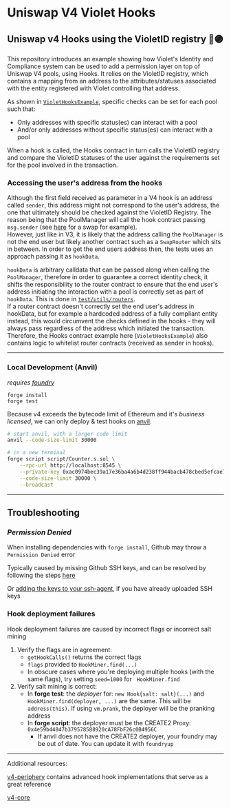 # Uniswap V4 Violet Hooks
## **Uniswap v4 Hooks using the VioletID registry 🦄🟣**

This repository introduces an example showing how Violet's Identity and Compliance system can be used to add a permission layer on top of Uniswap V4 pools, using Hooks.
It relies on the VioletID registry, which contains a mapping from an address to the attributes/statuses associated with the entity registered with Violet controlling that address.

As shown in [`VioletHooksExample`](src/VioletHooksExample.sol), specific checks can be set for each pool such that:
- Only addresses with specific status(es) can interact with a pool
- And/or only addresses without specific status(es) can interact with a pool

When a hook is called, the Hooks contract in turn calls the VioletID registry and compare the VioletID statuses of the user against the requirements set for the pool involved in the transaction.

### Accessing the user's address from the hooks

Although the first field received as parameter in a V4 hook is an address called `sender`, this address might not correspond to the user's address, the one that ultimately should be checked against the VioletID Registry. The reason being that the PoolManager will call the hook contract passing `msg.sender` (see [here](https://github.com/Uniswap/v4-core/blob/5fb47b1d659a4ca91b6077a94d56221e806d7c82/src/PoolManager.sol#L251) for a swap for example).
<br/>However, just like in V3, it is likely that the address calling the `PoolManager` is not the end user but likely another contract such as a `SwapRouter` which sits in between.
In order to get the end users address then, the tests uses an approach passing it as `hookData`.

`hookData` is arbitrary calldata that can be passed along when calling the `PoolManager`, therefore in order to guarantee a correct identity check, it shifts the responsibility to the router contract to ensure that the end user's address initiating the interaction with a pool is correctly set as part of `hookData`. This is done in [`test/utils/routers`](test/utils/routers).
<br/>If a router contract doesn't correctly set the end user's address in hookData, but for example a hardcoded address of a fully compliant entity instead, this would circumvent the checks defined in the hooks - they will always pass regardless of the address which initiated the transaction. Therefore, the Hooks contract example here (`VioletHooksExample`) also contains logic to whitelist router contracts (received as sender in hooks).


---

### Local Development (Anvil)

*requires [foundry](https://book.getfoundry.sh)*

```
forge install
forge test
```

Because v4 exceeds the bytecode limit of Ethereum and it's *business licensed*, we can only deploy & test hooks on [anvil](https://book.getfoundry.sh/anvil/).

```bash
# start anvil, with a larger code limit
anvil --code-size-limit 30000

# in a new terminal
forge script script/Counter.s.sol \
    --rpc-url http://localhost:8545 \
    --private-key 0xac0974bec39a17e36ba4a6b4d238ff944bacb478cbed5efcae784d7bf4f2ff80 \
    --code-size-limit 30000 \
    --broadcast
```

---

## Troubleshooting


### *Permission Denied*

When installing dependencies with `forge install`, Github may throw a `Permission Denied` error

Typically caused by missing Github SSH keys, and can be resolved by following the steps [here](https://docs.github.com/en/github/authenticating-to-github/connecting-to-github-with-ssh)

Or [adding the keys to your ssh-agent](https://docs.github.com/en/authentication/connecting-to-github-with-ssh/generating-a-new-ssh-key-and-adding-it-to-the-ssh-agent#adding-your-ssh-key-to-the-ssh-agent), if you have already uploaded SSH keys

### Hook deployment failures

Hook deployment failures are caused by incorrect flags or incorrect salt mining

1. Verify the flags are in agreement:
    * `getHookCalls()` returns the correct flags
    * `flags` provided to `HookMiner.find(...)`
    * In obscure cases where you're deploying multiple hooks (with the same flags), try setting `seed=1000` for ` HookMiner.find`
2. Verify salt mining is correct:
    * In **forge test**: the *deploye*r for: `new Hook{salt: salt}(...)` and `HookMiner.find(deployer, ...)` are the same. This will be `address(this)`. If using `vm.prank`, the deployer will be the pranking address
    * In **forge script**: the deployer must be the CREATE2 Proxy: `0x4e59b44847b379578588920cA78FbF26c0B4956C`
        * If anvil does not have the CREATE2 deployer, your foundry may be out of date. You can update it with `foundryup`

---

Additional resources:

[v4-periphery](https://github.com/uniswap/v4-periphery) contains advanced hook implementations that serve as a great reference

[v4-core](https://github.com/uniswap/v4-core)
